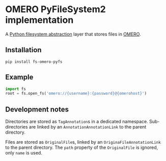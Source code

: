 # OMERO PyFileSystem2 implementation

A [Python filesystem abstraction](https://www.pyfilesystem.org/) layer that stores files in [OMERO](https://www.openmicroscopy.org/omero/).


## Installation

```
pip install fs-omero-pyfs
```


## Example

```python
import fs
root = fs.open_fs('omero://{username}:{password}@{omerohost}')
```


## Development notes

Directories are stored as `TagAnnotation`s in a dedicated namespace.
Sub-directories are linked by an `AnnotationAnnotationLink` to the parent directory.

Files are stored as `OriginalFile`s, linked by an `OriginaFileAnnotationLink` to the parent directory.
The `path` property of the `OriginalFile` is ignored, only `name` is used.
